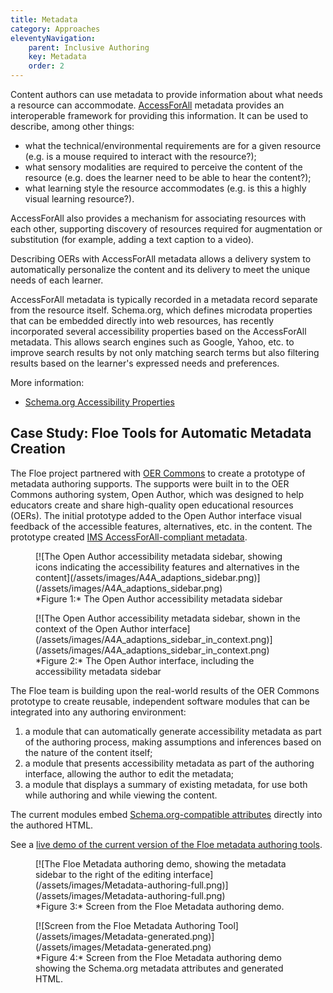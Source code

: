 ```yaml
---
title: Metadata
category: Approaches
eleventyNavigation:
    parent: Inclusive Authoring
    key: Metadata
    order: 2
---
```


Content authors can use metadata to provide information about what needs a resource can accommodate. [AccessForAll](/AccessForAll.html) metadata provides an interoperable framework for providing this information. It can be used to describe, among other things:

* what the technical/environmental requirements are for a given resource (e.g. is a mouse required to interact with the resource?);
* what sensory modalities are required to perceive the content of the resource (e.g. does the learner need to be able to hear the content?);
* what learning style the resource accommodates (e.g. is this a highly visual learning resource?).

AccessForAll also provides a mechanism for associating resources with each other, supporting discovery of resources required for augmentation or substitution (for example, adding a text caption to a video).

Describing OERs with AccessForAll metadata allows a delivery system to automatically personalize the content and its delivery to meet the unique needs of each learner.

AccessForAll metadata is typically recorded in a metadata record separate from the resource itself. Schema.org, which defines microdata properties that can be embedded directly into web resources, has recently incorporated several accessibility properties based on the AccessForAll metadata. This allows search engines such as Google, Yahoo, etc. to improve search results by not only matching search terms but also filtering results based on the learner's expressed needs and preferences.

More information:

* [Schema.org Accessibility Properties](SchemaOrgAccessibilityProperties.html)

## Case Study: Floe Tools for Automatic Metadata Creation

The Floe project partnered with [OER Commons](http://www.oercommons.org/) to create a prototype of metadata authoring supports. The supports were built in to the OER Commons authoring system, Open Author, which was designed to help educators create and share high-quality open educational resources (OERs). The initial prototype added to the Open Author interface visual feedback of the accessible features, alternatives, etc. in the content. The prototype created [IMS AccessForAll-compliant metadata](http://imsglobal.org/accessibility/).

<figure>
[![The Open Author accessibility metadata sidebar, showing icons indicating the accessibility features and alternatives in the content](/assets/images/A4A_adaptions_sidebar.png)](/assets/images/A4A_adaptions_sidebar.png)
<figcaption>
*Figure 1:* The Open Author accessibility metadata sidebar
</figcaption>
</figure>

<figure>
[![The Open Author accessibility metadata sidebar, shown in the context of the Open Author interface](/assets/images/A4A_adaptions_sidebar_in_context.png)](/assets/images/A4A_adaptions_sidebar_in_context.png)
<figcaption>
*Figure 2:* The Open Author interface, including the accessibility metadata sidebar
</figcaption>
</figure>

The Floe team is building upon the real-world results of the OER Commons prototype to create reusable, independent software modules that can be integrated into any authoring environment:

1. a module that can automatically generate accessibility metadata as part of the authoring process, making assumptions and inferences based on the nature of the content itself;
2. a module that presents accessibility metadata as part of the authoring interface, allowing the author to edit the metadata;
3. a module that displays a summary of existing metadata, for use both while authoring and while viewing the content.

The current modules embed [Schema.org-compatible attributes](http://schema.org/) directly into the authored HTML.

See a [live demo of the current version of the Floe metadata authoring tools](http://metadata.floeproject.org/demos/metadata/index.html).

<figure>
[![The Floe Metadata authoring demo, showing the metadata sidebar to the right of the editing interface](/assets/images/Metadata-authoring-full.png)](/assets/images/Metadata-authoring-full.png)
<figcaption>
*Figure 3:* Screen from the Floe Metadata authoring demo.
</figcaption>
</figure>

<figure>
[![Screen from the Floe Metadata Authoring Tool](/assets/images/Metadata-generated.png)](/assets/images/Metadata-generated.png)
<figcaption>
*Figure 4:* Screen from the Floe Metadata authoring demo showing the Schema.org metadata attributes and generated HTML.
</figcaption>
</figure>
